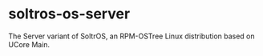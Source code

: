 # soltros-os-server
The Server variant of SoltrOS, an RPM-OSTree Linux distribution based on UCore Main.
